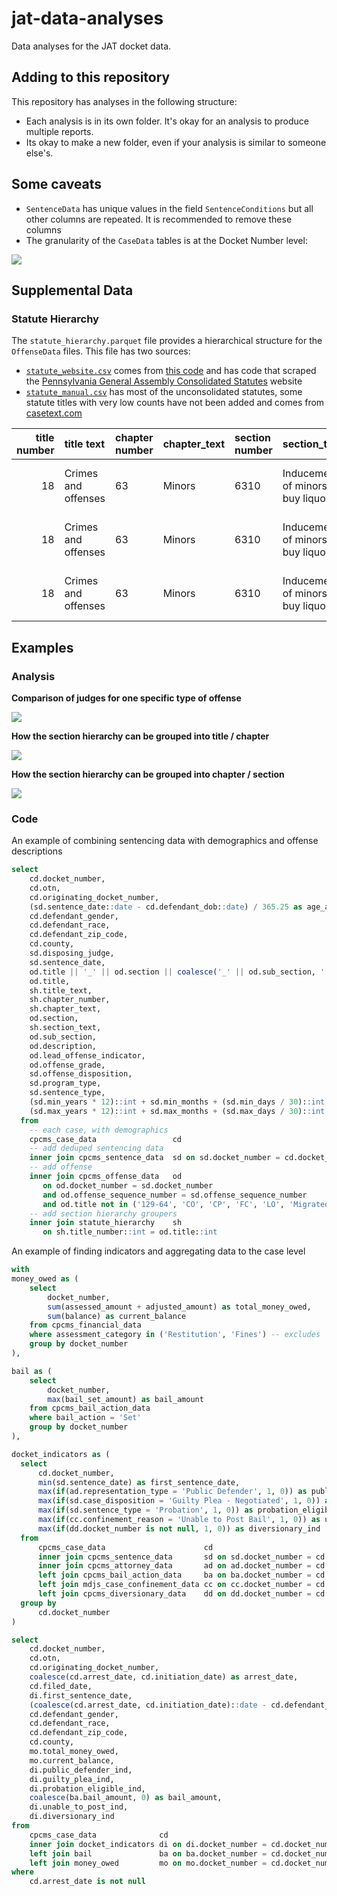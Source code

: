 # jat-data-analyses

Data analyses for the JAT docket data.

## Adding to this repository

This repository has analyses in the following structure:

* Each analysis is in its own folder. It's okay for an analysis to produce multiple reports.
* Its okay to make a new folder, even if your analysis is similar to someone else's.


## Some caveats
* `SentenceData` has unique values in the field `SentenceConditions` but all other columns are repeated. It is recommended to remove these columns
* The granularity of the `CaseData` tables is at the Docket Number level:

![](code/quick-analysis/img/docket-number-distribution.png)


## Supplemental Data

### Statute Hierarchy

The `statute_hierarchy.parquet` file provides a hierarchical structure for the `OffenseData` files. 
This file has two sources:

* [`statute_website.csv`][csv-scrape] comes from [this code][code-scrape] and has code that scraped the [Pennsylvania General Assembly Consolidated Statutes][site-scrape] website
* [`statute_manual.csv`][csv-manual] has most of the unconsolidated statutes, some statute titles with very low counts have not been added and comes from [casetext.com][site-manual]


[code-scrape]: code/data-prep/statutes/scrape-html.R
[csv-manual]: code/data-prep/statutes/statute_manual.csv
[csv-scrape]: code/data-prep/statutes/statute_webscrape.csv
[site-manual]: https://www.legis.state.pa.us/cfdocs/legis/LI/Public/cons_index.cfm
[site-scrape]: https://www.legis.state.pa.us/cfdocs/legis/LI/Public/cons_index.cfm


| title number|title text          |chapter number |chapter_text |section number |section_text                          |subsection number |subsection text                           |
|------------:|:-------------------|:--------------|:------------|:--------------|:-------------------------------------|:-----------------|:-----------------------------------------|
|           18|Crimes and offenses |63             |Minors       |6310           |Inducement of minors to buy liquor... |1                 |Selling or furnishing liquor or malt o... |
|           18|Crimes and offenses |63             |Minors       |6310           |Inducement of minors to buy liquor... |2                 |Manufacture or sale of false identific    |
|           18|Crimes and offenses |63             |Minors       |6310           |Inducement of minors to buy liquor... |3                 |Carrying a false identification card      |


## Examples

### Analysis
**Comparison of judges for one specific type of offense**

![](code/quick-analysis/img/demographics-by-judge.png)

**How the section hierarchy can be grouped into title / chapter**

![](code/quick-analysis/img/treemap-all-offenses.png)

**How the section hierarchy can be grouped into chapter / section**

![](code/quick-analysis/img/treemap-title-18-offenses.png)


### Code

An example of combining sentencing data with demographics and offense descriptions

```sql
select
    cd.docket_number,
    cd.otn,
    cd.originating_docket_number,
    (sd.sentence_date::date - cd.defendant_dob::date) / 365.25 as age_at_sentencing,
    cd.defendant_gender,
    cd.defendant_race,
    cd.defendant_zip_code,
    cd.county,
    sd.disposing_judge,
    sd.sentence_date,
    od.title || '_' || od.section || coalesce('_' || od.sub_section, '') as title_section,
    od.title,
    sh.title_text,
    sh.chapter_number,
    sh.chapter_text,
    od.section,
    sh.section_text,
    od.sub_section,
    od.description,
    od.lead_offense_indicator,
    od.offense_grade,
    sd.offense_disposition,
    sd.program_type,
    sd.sentence_type,
    (sd.min_years * 12)::int + sd.min_months + (sd.min_days / 30)::int as total_min_months,
    (sd.max_years * 12)::int + sd.max_months + (sd.max_days / 30)::int as total_max_months
  from
    -- each case, with demographics
    cpcms_case_data                 cd
    -- add deduped sentencing data
    inner join cpcms_sentence_data  sd on sd.docket_number = cd.docket_number
    -- add offense
    inner join cpcms_offense_data   od 
       on od.docket_number = sd.docket_number 
       and od.offense_sequence_number = sd.offense_sequence_number
       and od.title not in ('129-64', 'CO', 'CP', 'FC', 'LO', 'Migrated', 'Migration')
    -- add section hierarchy groupers
    inner join statute_hierarchy    sh 
       on sh.title_number::int = od.title::int
```

An example of finding indicators and aggregating data to the case level

```sql
with 
money_owed as (
    select 
        docket_number,
        sum(assessed_amount + adjusted_amount) as total_money_owed,
        sum(balance) as current_balance
    from cpcms_financial_data
    where assessment_category in ('Restitution', 'Fines') -- excludes 'Costs/Fees'
    group by docket_number
),

bail as (
    select
        docket_number,
        max(bail_set_amount) as bail_amount
    from cpcms_bail_action_data
    where bail_action = 'Set'
    group by docket_number
),

docket_indicators as (
  select 
      cd.docket_number,
      min(sd.sentence_date) as first_sentence_date,
      max(if(ad.representation_type = 'Public Defender', 1, 0)) as public_defender_ind,
      max(if(sd.case_disposition = 'Guilty Plea - Negotiated', 1, 0)) as guilty_plea_ind,
      max(if(sd.sentence_type = 'Probation', 1, 0)) as probation_eligible_ind,
      max(if(cc.confinement_reason = 'Unable to Post Bail', 1, 0)) as unable_to_post_ind,
      max(if(dd.docket_number is not null, 1, 0)) as diversionary_ind
  from
      cpcms_case_data                      cd
      inner join cpcms_sentence_data       sd on sd.docket_number = cd.docket_number
      inner join cpcms_attorney_data       ad on ad.docket_number = cd.docket_number
      left join cpcms_bail_action_data     ba on ba.docket_number = cd.docket_number
      left join mdjs_case_confinement_data cc on cc.docket_number = cd.originating_docket_number
      left join cpcms_diversionary_data    dd on dd.docket_number = cd.docket_number
  group by 
      cd.docket_number
)

select 
    cd.docket_number,
    cd.otn,
    cd.originating_docket_number,
    coalesce(cd.arrest_date, cd.initiation_date) as arrest_date,
    cd.filed_date,
    di.first_sentence_date,
    (coalesce(cd.arrest_date, cd.initiation_date)::date - cd.defendant_dob::date) / 365.25 as age_at_arrest,
    cd.defendant_gender,
    cd.defendant_race,
    cd.defendant_zip_code,
    cd.county,
    mo.total_money_owed,
    mo.current_balance,
    di.public_defender_ind,
    di.guilty_plea_ind,
    di.probation_eligible_ind,
    coalesce(ba.bail_amount, 0) as bail_amount,
    di.unable_to_post_ind,
    di.diversionary_ind
from 
    cpcms_case_data              cd
    inner join docket_indicators di on di.docket_number = cd.docket_number
    left join bail               ba on ba.docket_number = cd.docket_number
    left join money_owed         mo on mo.docket_number = cd.docket_number
where
    cd.arrest_date is not null 
```
